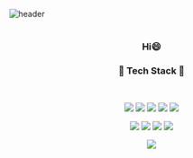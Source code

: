 

<!--
**JieunSh/JieunSh** is a repository because its `README.md` (this file) appears on your GitHub profile.

Here are some ideas to get you started:

- 🔭 I’m currently working on ...
- 🌱 I’m currently learning ...
- 👯 I’m looking to collaborate on ...
- 🤔 I’m looking for help with ...
- 💬 Ask me about ...
- 📫 How to reach me: ...
- 😄 Pronouns: ...
- ⚡ Fun fact: ...
-->
![header](https://capsule-render.vercel.app/api?type=slice&color=auto&height=300&section=header&text=Jieun%20Shin&fontSize=90) <br/><br/>

<h3 align="center">Hi😄</h3>
<h3 align="center">🌱 Tech Stack 🌱</h3><br/>

<p align = "center">
 <img src="https://img.shields.io/badge/JAVA-3766AB?style=flat-square&logo=Java&logoColor=white"/>
 <img src="https://img.shields.io/badge/MySQL-pink?style=flat-square&logo=mysql&logoColor=white"/>
 <img src="https://img.shields.io/badge/JavaScript-gray?style=flat-square&logo=javascript&logoColor=white"/> 
 <img src="https://img.shields.io/badge/HTML5-74D0CA?style=flat-square&logo=html5&logoColor=black"/>
 <img src="https://img.shields.io/badge/CSS3-DD39A9?style=flat-square&logo=css3&logoColor=white"/></p>
 
<p align = "center">
  <img src="https://img.shields.io/badge/PHP-E34949?style=flat-square&logo=php&logoColor=white"/>
  <img src="https://img.shields.io/badge/C-5460CB?style=flat-square&logo=C&logoColor=white"/>
  <img src="https://img.shields.io/badge/Python-B846DF?style=flat-square&logo=python&logoColor=white"/>
  <img src="https://img.shields.io/badge/Android-39ED3F?style=flat-square&logo=android&logoColor=white"/></p>
  
<p align = "center">
<a href="mailto:rkwhr678@gmail.com" target="_blank"><img src="https://img.shields.io/badge/Gmail-E61010?style=flat-square&logo=gmail&logoColor=white"/>
</p>
